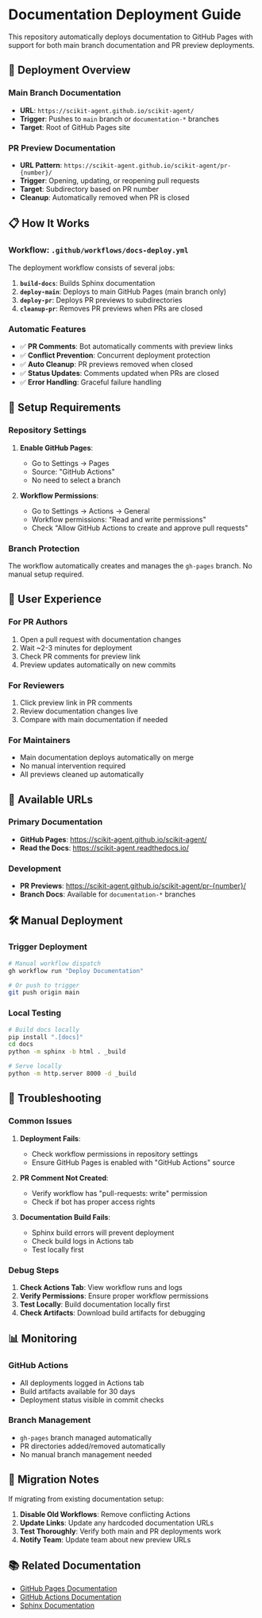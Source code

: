 # Documentation Deployment Guide

This repository automatically deploys documentation to GitHub Pages with support
for both main branch documentation and PR preview deployments.

## 🚀 Deployment Overview

### Main Branch Documentation

- **URL**: `https://scikit-agent.github.io/scikit-agent/`
- **Trigger**: Pushes to `main` branch or `documentation-*` branches
- **Target**: Root of GitHub Pages site

### PR Preview Documentation

- **URL Pattern**: `https://scikit-agent.github.io/scikit-agent/pr-{number}/`
- **Trigger**: Opening, updating, or reopening pull requests
- **Target**: Subdirectory based on PR number
- **Cleanup**: Automatically removed when PR is closed

## 📋 How It Works

### Workflow: `.github/workflows/docs-deploy.yml`

The deployment workflow consists of several jobs:

1. **`build-docs`**: Builds Sphinx documentation
2. **`deploy-main`**: Deploys to main GitHub Pages (main branch only)
3. **`deploy-pr`**: Deploys PR previews to subdirectories
4. **`cleanup-pr`**: Removes PR previews when PRs are closed

### Automatic Features

- ✅ **PR Comments**: Bot automatically comments with preview links
- ✅ **Conflict Prevention**: Concurrent deployment protection
- ✅ **Auto Cleanup**: PR previews removed when closed
- ✅ **Status Updates**: Comments updated when PRs are closed
- ✅ **Error Handling**: Graceful failure handling

## 🔧 Setup Requirements

### Repository Settings

1. **Enable GitHub Pages**:
   - Go to Settings → Pages
   - Source: "GitHub Actions"
   - No need to select a branch

2. **Workflow Permissions**:
   - Go to Settings → Actions → General
   - Workflow permissions: "Read and write permissions"
   - Check "Allow GitHub Actions to create and approve pull requests"

### Branch Protection

The workflow automatically creates and manages the `gh-pages` branch. No manual
setup required.

## 📱 User Experience

### For PR Authors

1. Open a pull request with documentation changes
2. Wait ~2-3 minutes for deployment
3. Check PR comments for preview link
4. Preview updates automatically on new commits

### For Reviewers

1. Click preview link in PR comments
2. Review documentation changes live
3. Compare with main documentation if needed

### For Maintainers

- Main documentation deploys automatically on merge
- No manual intervention required
- All previews cleaned up automatically

## 🔗 Available URLs

### Primary Documentation

- **GitHub Pages**: https://scikit-agent.github.io/scikit-agent/
- **Read the Docs**: https://scikit-agent.readthedocs.io/

### Development

- **PR Previews**: https://scikit-agent.github.io/scikit-agent/pr-{number}/
- **Branch Docs**: Available for `documentation-*` branches

## 🛠️ Manual Deployment

### Trigger Deployment

```bash
# Manual workflow dispatch
gh workflow run "Deploy Documentation"

# Or push to trigger
git push origin main
```

### Local Testing

```bash
# Build docs locally
pip install ".[docs]"
cd docs
python -m sphinx -b html . _build

# Serve locally
python -m http.server 8000 -d _build
```

## 🐛 Troubleshooting

### Common Issues

1. **Deployment Fails**:
   - Check workflow permissions in repository settings
   - Ensure GitHub Pages is enabled with "GitHub Actions" source

2. **PR Comment Not Created**:
   - Verify workflow has "pull-requests: write" permission
   - Check if bot has proper access rights

3. **Documentation Build Fails**:
   - Sphinx build errors will prevent deployment
   - Check build logs in Actions tab
   - Test locally first

### Debug Steps

1. **Check Actions Tab**: View workflow runs and logs
2. **Verify Permissions**: Ensure proper workflow permissions
3. **Test Locally**: Build documentation locally first
4. **Check Artifacts**: Download build artifacts for debugging

## 📊 Monitoring

### GitHub Actions

- All deployments logged in Actions tab
- Build artifacts available for 30 days
- Deployment status visible in commit checks

### Branch Management

- `gh-pages` branch managed automatically
- PR directories added/removed automatically
- No manual branch management needed

## 🔄 Migration Notes

If migrating from existing documentation setup:

1. **Disable Old Workflows**: Remove conflicting Actions
2. **Update Links**: Update any hardcoded documentation URLs
3. **Test Thoroughly**: Verify both main and PR deployments work
4. **Notify Team**: Update team about new preview URLs

## 📚 Related Documentation

- [GitHub Pages Documentation](https://docs.github.com/en/pages)
- [GitHub Actions Documentation](https://docs.github.com/en/actions)
- [Sphinx Documentation](https://www.sphinx-doc.org/)
